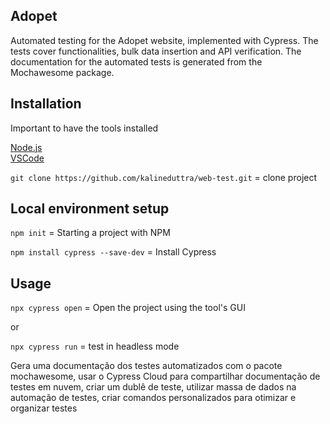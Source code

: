 <h2>Adopet</h2>
Automated testing for the Adopet website, implemented with Cypress. The tests cover functionalities, bulk data insertion and API verification. The documentation for the automated tests is generated from the Mochawesome package.

<h2>Installation</h2>
Important to have the tools installed

[Node.js](https://nodejs.org/en)  
[VSCode](https://code.visualstudio.com/)

`git clone https://github.com/kalineduttra/web-test.git` = clone project

<h2>Local environment setup</h2>

`npm init` = Starting a project with NPM

`npm install cypress --save-dev` = Install Cypress

<h2>Usage</h2>

`npx cypress open` = Open the project using the tool's GUI 

or

`npx cypress run` = test in headless mode







Gera uma documentação dos testes automatizados com o pacote mochawesome, usar o Cypress Cloud para compartilhar documentação de testes em nuvem, criar um dublê de teste, 
utilizar massa de dados na automação de testes, criar comandos personalizados para otimizar e organizar testes

